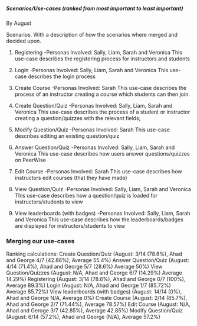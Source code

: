 ##### Scenarios/Use-cases (ranked from most important to least important)
By August

Scenarios. With a description of how the scenarios where merged and decided upon.

1. Registering
-Personas Involved: Sally, Liam, Sarah and Veronica
This use-case describes the registering process for instructors and students

2. Login
-Personas Involved: Sally, Liam, Sarah and Veronica
This use-case describes the login process

3. Create Course
-Personas Involved: Sarah
This use-case describes the process of an instructor creating a course which students can then join.

4. Create Question/Quiz
-Personas Involved: Sally, Liam, Sarah and Veronica
This use-case describes the process of a student or instructor creating a question/quizzes with the relevant fields;

5. Modify Question/Quiz
-Personas Involved: Sarah
This use-case describes editing an existing question/quiz

6. Answer Question/Quiz
-Personas Involved: Sally, Liam, Sarah and Veronica
This use-case describes how users answer questions/quizzes on PeerWise

7. Edit Course
-Personas Involved: Sarah
This use-case describes how instructors edit courses (that they have made)

8. View Question/Quiz
-Personas Involved: Sally, Liam, Sarah and Veronica
This use-case describes how a question/quiz is loaded for instructors/students to view

9. View leaderboards (with badges)
-Personas Involved: Sally, Liam, Sarah and Veronica
This use-case describes how the leaderboards/badges are displayed for instructors/students to view

### Merging our use-cases

Ranking calculations:
Create Question/Quiz (August: 3/14 (78.6%), Ahad and George 4/7 (42.86%), Average 55.4%)
Answer Question/Quiz (August: 4/14 (71.4%), Ahad and George 5/7 (28.6%) Average 50%)
View Question/Quizzes (August: N/A, Ahad and George 6/7 (14.29%) Average 14.29%)
Registering (August: 3/14 (78.6%), Ahad and George 0/7 (100%), Average 89.3%)
Login (August: N/A, Ahad and George 1/7 (85.72%) Average 85.72%)
View leaderboards (with badges) (August: 14/14 (0%), Ahad and George N/A, Average 0%)
Create Course (August: 2/14 (85.7%), Ahad and George 2/7 (71.44%), Average 78.57%)
Edit Course (August: N/A, Ahad and Geroge 3/7 (42.85%), Average 42.85%)
Modify Question/Quiz (August: 6/14 (57.2%), Ahad and George (N/A), Average 57.2%)
